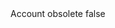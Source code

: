 <?xml version="1.0" encoding="UTF-8"?>
<CustomMetadata xmlns="http://soap.sforce.com/2006/04/metadata">
    <label>Account obsolete</label>
    <protected>false</protected>
</CustomMetadata>
